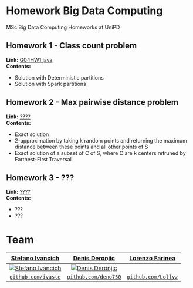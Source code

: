 # Homework Big Data Computing
MSc Big Data Computing Homeworks at UniPD

## Homework 1 - Class count problem
**Link:** [G04HW1.java](https://github.com/ivaste/HomeworkBigData/blob/master/src/main/java/G04HW1.java)  
**Contents:**
 - Solution with Deterministic partitions
 - Solution with Spark partitions

 ## Homework 2 - Max pairwise distance problem
**Link:** [????](https://google.com)  
**Contents:**
 - Exact solution
 - 2-approximation by taking k random points and returning the maximum distance between these points and all other points of S
 - Exact solution of a subset of C of S, where C are k centers retruned by Farthest-First Traversal
 
 ## Homework 3 - ???
**Link:** [????](https://google.com)  
**Contents:**
 - ???
 - ???
 
 # Team
 | <a href="https://stefanoivancich.com" target="_blank">**Stefano Ivancich**</a> | <a href="https://github.com/deno750" target="_blank">**Denis Deronjic**</a> | <a href="https://github.com/Lollyz" target="_blank">**Lorenzo Farinea**</a> |
| :---: |:---:|:---:|
| [![Stefano Ivancich](https://avatars1.githubusercontent.com/u/36710626?s=200&v=4)](https://stefanoivancich.com)    | [![Denis Deronjic](https://avatars1.githubusercontent.com/u/28018184?s=200&v=4)](https://github.com/deno750) |    | [![Lorenzo Farinea](https://avatars0.githubusercontent.com/u/50866711?s=200&v=4)](https://github.com/Lollyz) |
| <a href="https://github.com/ivaste" target="_blank">`github.com/ivaste`</a> | <a href="https://github.com/deno750" target="_blank">`github.com/deno750`</a> | <a href="https://github.com/Lollyz" target="_blank">`github.com/Lollyz`</a> |

